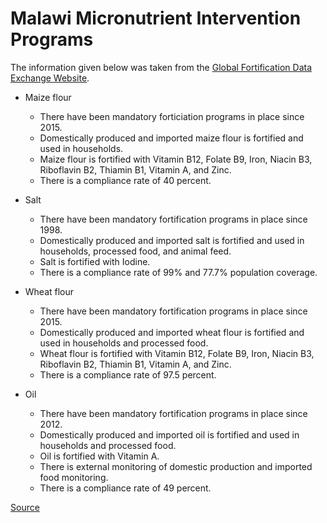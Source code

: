 # Malawi Micronutrient Intervention Programs

The information given below was taken from the [Global Fortification Data Exchange Website](https://fortificationdata.org/). 

- Maize flour
    - There have been mandatory forticiation programs in place since 2015.
    - Domestically produced and imported maize flour is fortified and used in households.
    - Maize flour is fortified with Vitamin B12, Folate B9, Iron, Niacin B3, Riboflavin B2, Thiamin B1, Vitamin A, and Zinc.
    - There is a compliance rate of 40 percent.

- Salt
    - There have been mandatory fortification programs in place since 1998.
    - Domestically produced and imported salt is fortified and used in households, processed food, and animal feed.
    - Salt is fortified with Iodine.
    - There is a compliance rate of 99% and 77.7% population coverage.

- Wheat flour
    - There have been mandatory fortification programs in place since 2015.
    - Domestically produced and imported wheat flour is fortified and used in households and processed food. 
    - Wheat flour is fortified with Vitamin B12, Folate B9, Iron, Niacin B3, Riboflavin B2, Thiamin B1, Vitamin A, and Zinc.
    - There is a compliance rate of 97.5 percent.

- Oil
    - There have been mandatory fortification programs in place since 2012.
    - Domestically produced and imported oil is fortified and used in households and processed food.
    - Oil is fortified with Vitamin A.
    - There is external monitoring of domestic production and imported food monitoring.
    - There is a compliance rate of 49 percent.

[Source](https://fortificationdata.org/country-fortification-dashboard/?alpha3_code=MWI&lang=en)